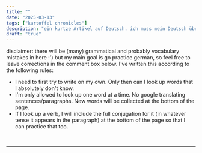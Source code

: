 ```yaml
---
title: ""
date: "2025-03-13"
tags: ["kartoffel chronicles"]
description: "ein kurtze Artikel auf Deutsch. ich muss mein Deutsch üben :)"
draft: "true"
---
```


disclaimer: there will be (many) grammatical and probably vocabulary mistakes in here :') but my main goal is go practice german, so feel free to leave corrections in the comment box below. I've written this according to the following rules:

- I need to first try to write on my own. Only then can I look up words that I absolutely don't know.
- I'm only allowed to look up one word at a time. No google translating sentences/paragraphs. New words will be collected at the bottom of the page.
- If I look up a verb, I will include the full conjugation for it (in whatever tense it appears in the paragraph) at the bottom of the page so that I can practice that too.

<br/>

---

<br/>

